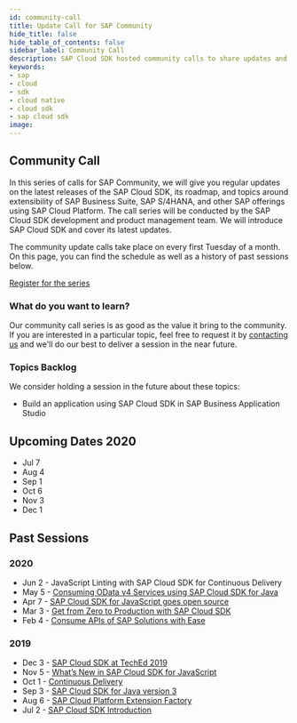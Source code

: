 ```yaml
---
id: community-call
title: Update Call for SAP Community
hide_title: false
hide_table_of_contents: false
sidebar_label: Community Call
description: SAP Cloud SDK hosted community calls to share updates and demonstrate best practices for developers.
keywords:
- sap
- cloud
- sdk
- cloud native
- cloud sdk
- sap cloud sdk
image:
---
```


## Community Call

In this series of calls for SAP Community, we will give you regular updates on the latest releases of the SAP Cloud SDK, its roadmap, and topics around extensibility of SAP Business Suite, SAP S/4HANA, and other SAP offerings using SAP Cloud Platform. The call series will be conducted by the SAP Cloud SDK development and product management team. We will introduce SAP Cloud SDK and cover its latest updates.

The community update calls take place on every first Tuesday of a month. On this page, you can find the schedule as well as a history of past sessions below.

[Register for the series](https://sap-se.zoom.us/webinar/register/WN_dBtYmF5IR7Gb8TMjHqEvhw)

### What do you want to learn?

Our community call series is as good as the value it bring to the community. If you are interested in a particular topic, feel free to request it by [contacting us](mailto:cloudsdk@sap.com) and we'll do our best to deliver a session in the near future.

### Topics Backlog

We consider holding a session in the future about these topics:
* Build an application using SAP Cloud SDK in SAP Business Application Studio

## Upcoming Dates 2020

* Jul 7
* Aug 4
* Sep 1
* Oct 6
* Nov 3
* Dec 1

## Past Sessions

### 2020

* Jun 2 - JavaScript Linting with SAP Cloud SDK for Continuous Delivery
* May 5 - [Consuming OData v4 Services using SAP Cloud SDK for Java](https://www.youtube.com/watch?v=p_JTapzii_I)
* Apr 7 - [SAP Cloud SDK for JavaScript goes open source](https://www.youtube.com/watch?v=nRWXlxgdnmk)
* Mar 3 - [Get from Zero to Production with SAP Cloud SDK](https://www.youtube.com/watch?v=f3XG4hFiWdM)
* Feb 4 - [Consume APIs of SAP Solutions with Ease](https://www.youtube.com/watch?v=RqdBKZBO76I)

### 2019

* Dec 3 - [SAP Cloud SDK at TechEd 2019](https://www.youtube.com/watch?v=TlNZy8-07ss&t=10s)
* Nov 5 - [What’s New in SAP Cloud SDK for JavaScript](https://www.youtube.com/watch?v=jv-bS9lK8zk)
* Oct 1 - [Continuous Delivery](https://www.youtube.com/watch?v=M2chjvlrsF8)
* Sep 3 - [SAP Cloud SDK for Java version 3](https://www.youtube.com/watch?v=l3P9-wqIhYA)
* Aug 6 - [SAP Cloud Platform Extension Factory](https://www.youtube.com/watch?v=aTuNXF-Alp4)
* Jul 2 - [SAP Cloud SDK Introduction](https://www.youtube.com/watch?v=jNovhlGzg78)
